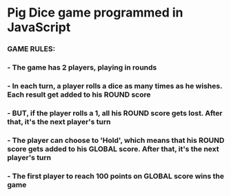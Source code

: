 # Pig Dice game programmed in JavaScript

### GAME RULES:

### - The game has 2 players, playing in rounds
### - In each turn, a player rolls a dice as many times as he wishes. Each result get added to his ROUND score
### - BUT, if the player rolls a 1, all his ROUND score gets lost. After that, it's the next player's turn
### - The player can choose to 'Hold', which means that his ROUND score gets added to his GLOBAL score. After that, it's the next player's turn
### - The first player to reach 100 points on GLOBAL score wins the game

